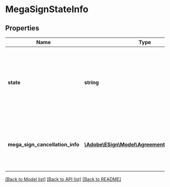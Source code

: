 # MegaSignStateInfo

## Properties
Name | Type | Description | Notes
------------ | ------------- | ------------- | -------------
**state** | **string** | The state to which the megaSign is to be updated. The only valid state for this variable is currently, CANCELLED | [optional] 
**mega_sign_cancellation_info** | [**\Adobe\ESign\\Model\AgreementCancellationInfo**](AgreementCancellationInfo.md) | Cancellation information for the agreement. Mandatory while cancelling a megaSign | [optional] 

[[Back to Model list]](../README.md#documentation-for-models) [[Back to API list]](../README.md#documentation-for-api-endpoints) [[Back to README]](../README.md)


